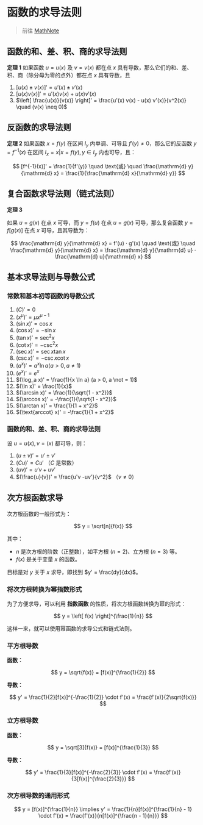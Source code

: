 # 函数的求导法则

> 前往 [MathNote](https://math.note.yue.zone/docs/%E9%AB%98%E7%AD%89%E6%95%B0%E5%AD%A6/%E5%AF%BC%E6%95%B0%E4%B8%8E%E5%BE%AE%E5%88%86/%E5%87%BD%E6%95%B0%E7%9A%84%E6%B1%82%E5%AF%BC%E6%B3%95%E5%88%99)

## 函数的和、差、积、商的求导法则

**定理 1** 如果函数 $u = u(x)$ 及 $v = v(x)$ 都在点 $x$ 具有导数，那么它们的和、差、积、商（除分母为零的点外）都在点 $x$ 具有导数，且

1. $[u(x) \pm v(x)]' = u'(x) \pm v'(x)$
2. $[u(x) v(x)]' = u'(x) v(x) + u(x) v'(x)$
3. $\left[ \frac{u(x)}{v(x)} \right]' = \frac{u'(x) v(x) - u(x) v'(x)}{v^2(x)} \quad (v(x) \neq 0)$

## 反函数的求导法则

**定理 2** 如果函数 $x = f(y)$ 在区间 $I_y$ 内单调、可导且 $f'(y) \not = 0$，那么它的反函数 $y = f^{-1}(x)$ 在区间 $I_x = {x | x = f(y), y \in I_y}$ 内也可导，且：

$$
[f^{-1}(x)]' = \frac{1}{f'(y)}
\quad \text{或} \quad
\frac{\mathrm{d} y}{\mathrm{d} x} = \frac{1}{\frac{\mathrm{d} x}{\mathrm{d} y}}
$$

## 复合函数求导法则（链式法则）

**定理 3**

如果 $u = g(x)$ 在点 $x$ 可导，而 $y = f(u)$ 在点 $u = g(x)$ 可导，那么复合函数 $y = f[g(x)]$ 在点 $x$ 可导，且其导数为：

$$
\frac{\mathrm{d} y}{\mathrm{d} x} = f'(u) · g'(x)
\quad \text{或} \quad
\frac{\mathrm{d} y}{\mathrm{d} x} = \frac{\mathrm{d} y}{\mathrm{d} u} · \frac{\mathrm{d} u}{\mathrm{d} x}
$$

## 基本求导法则与导数公式

### 常数和基本初等函数的导数公式

01. $(C)' = 0$
02. $(x^\mu)' = \mu x^{\mu - 1}$
03. $(\sin x)' = \cos x$
04. $(\cos x)' = -\sin x$
05. $(\tan x)' = \sec^2 x$
06. $(\cot x)' = -\csc^2 x$
07. $(\sec x)' = \sec x\tan x$
08. $(\csc x)' = -\csc x\cot x$
09. $(a^x)' = a^x \ln a (a > 0, a \not = 1)$
10. $(e^x)' = e^x$
11. $(\log_a x)' = \frac{1}{x \ln a} (a > 0, a \not = 1)$
12. $(\ln x)' = \frac{1}{x}$
13. $(\arcsin x)' = \frac{1}{\sqrt{1 - x^2}}$
14. $(\arccos x)' = -\frac{1}{\sqrt{1 - x^2}}$
15. $(\arctan x)' = \frac{1}{1 + x^2}$
16. $(\text{arccot} x)' = -\frac{1}{1 + x^2}$

### 函数的和、差、积、商的求导法则

设 $u = u(x), v = (x)$ 都可导，则：

1. $(u \pm v)' = u' \pm v'$
2. $(Cu)' = Cu'$ （$C$ 是常数）
3. $(uv)' = u'v + uv'$
4. $(\frac{u}{v})' = \frac{u'v -uv'}{v^2}$ （$v \not = 0$）

## 次方根函数求导

次方根函数的一般形式为：

$$
y = \sqrt[n]{f(x)}
$$

其中：

- $n$ 是次方根的阶数（正整数），如平方根 ($n = 2$)、立方根 ($n = 3$) 等。
- $f(x)$ 是关于变量 $x$ 的函数。

目标是对 $y$ 关于 $x$ 求导，即找到 $y' = \frac{dy}{dx}$。

### 将次方根转换为幂指数形式

为了方便求导，可以利用 **指数函数** 的性质，将次方根函数转换为幂的形式：

$$
y = \left[ f(x) \right]^{\frac{1}{n}}
$$

这样一来，就可以使用幂函数的求导公式和链式法则。

### 平方根导数

**函数：**

$$
y = \sqrt{f(x)} = [f(x)]^{\frac{1}{2}}
$$

**导数：**

$$
y' = \frac{1}{2}[f(x)]^{-\frac{1}{2}} \cdot f'(x) = \frac{f'(x)}{2\sqrt{f(x)}}
$$

### 立方根导数

**函数：**

$$
y = \sqrt[3]{f(x)} = [f(x)]^{\frac{1}{3}}
$$

**导数：**

$$
y' = \frac{1}{3}[f(x)]^{-\frac{2}{3}} \cdot f'(x) = \frac{f'(x)}{3[f(x)]^{\frac{2}{3}}}
$$

### 次方根导数的通用形式

$$
y = [f(x)]^{\frac{1}{n}} \implies y' = \frac{1}{n}[f(x)]^{\frac{1}{n} - 1} \cdot f'(x) = \frac{f'(x)}{n[f(x)]^{\frac{n - 1}{n}}}
$$
